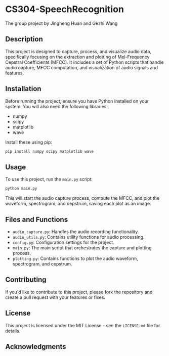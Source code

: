# CS304-SpeechRecognition

The group project by Jingheng Huan and Gezhi Wang

## Description

This project is designed to capture, process, and visualize audio data, specifically focusing on the extraction and plotting of Mel-Frequency Cepstral Coefficients (MFCC). It includes a set of Python scripts that handle audio capture, MFCC computation, and visualization of audio signals and features.

## Installation

Before running the project, ensure you have Python installed on your system. You will also need the following libraries:

- numpy
- scipy
- matplotlib
- wave

Install these using pip:

```bash
pip install numpy scipy matplotlib wave
```

## Usage

To use this project, run the `main.py` script:

```bash
python main.py
```

This will start the audio capture process, compute the MFCC, and plot the waveform, spectrogram, and cepstrum, saving each plot as an image.

## Files and Functions

- `audio_capture.py`: Handles the audio recording functionality.
- `audio_utils.py`: Contains utility functions for audio processing.
- `config.py`: Configuration settings for the project.
- `main.py`: The main script that orchestrates the capture and plotting process.
- `plotting.py`: Contains functions to plot the audio waveform, spectrogram, and cepstrum.

## Contributing

If you'd like to contribute to this project, please fork the repository and create a pull request with your features or fixes.

## License

This project is licensed under the MIT License - see the `LICENSE.md` file for details.

## Acknowledgments
